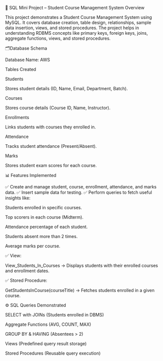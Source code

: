📌 SQL Mini Project – Student Course Management System
Overview

This project demonstrates a Student Course Management System using MySQL.
It covers database creation, table design, relationships, sample data insertion, views, and stored procedures.
The project helps in understanding RDBMS concepts like primary keys, foreign keys, joins, aggregate functions, views, and stored procedures.

🗂Database Schema

Database Name: AWS

Tables Created

Students

Stores student details (ID, Name, Email, Department, Batch).

Courses

Stores course details (Course ID, Name, Instructor).

Enrollments

Links students with courses they enrolled in.

Attendance

Tracks student attendance (Present/Absent).

Marks

Stores student exam scores for each course.

📊 Features Implemented

✅ Create and manage student, course, enrollment, attendance, and marks data.
✅ Insert sample data for testing.
✅ Perform queries to fetch useful insights like:

Students enrolled in specific courses.

Top scorers in each course (Midterm).

Attendance percentage of each student.

Students absent more than 2 times.

Average marks per course.

✅ View:

View_Students_In_Courses → Displays students with their enrolled courses and enrollment dates.

✅ Stored Procedure:

GetStudentsInCourse(courseTitle) → Fetches students enrolled in a given course.

⚙️ SQL Queries Demonstrated

SELECT with JOINs (Students enrolled in DBMS)

Aggregate Functions (AVG, COUNT, MAX)

GROUP BY & HAVING (Absentees > 2)

Views (Predefined query result storage)

Stored Procedures (Reusable query execution)
